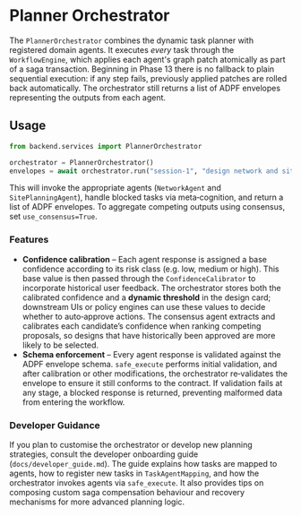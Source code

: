 # Planner Orchestrator

The `PlannerOrchestrator` combines the dynamic task planner with
registered domain agents.  It executes *every* task through the
`WorkflowEngine`, which applies each agent's graph patch atomically as
part of a saga transaction.  Beginning in Phase 13 there is no fallback
to plain sequential execution: if any step fails, previously applied
patches are rolled back automatically.  The orchestrator still returns a
list of ADPF envelopes representing the outputs from each agent.

## Usage

```python
from backend.services import PlannerOrchestrator

orchestrator = PlannerOrchestrator()
envelopes = await orchestrator.run("session-1", "design network and site")
```

This will invoke the appropriate agents (`NetworkAgent` and
`SitePlanningAgent`), handle blocked tasks via meta‑cognition, and
return a list of ADPF envelopes.  To aggregate competing outputs using
consensus, set `use_consensus=True`.

### Features

* **Confidence calibration** – Each agent response is assigned a base
  confidence according to its risk class (e.g. low, medium or high).
  This base value is then passed through the `ConfidenceCalibrator` to
  incorporate historical user feedback.  The orchestrator stores both
  the calibrated confidence and a **dynamic threshold** in the design
  card; downstream UIs or policy engines can use these values to decide
  whether to auto‑approve actions.  The consensus agent extracts and
  calibrates each candidate’s confidence when ranking competing
  proposals, so designs that have historically been approved are more
  likely to be selected.
* **Schema enforcement** – Every agent response is validated against
  the ADPF envelope schema.  `safe_execute` performs initial
  validation, and after calibration or other modifications, the
  orchestrator re‑validates the envelope to ensure it still conforms to
  the contract.  If validation fails at any stage, a blocked response is
  returned, preventing malformed data from entering the workflow.

### Developer Guidance

If you plan to customise the orchestrator or develop new planning
strategies, consult the developer onboarding guide
(`docs/developer_guide.md`).  The guide explains how tasks are mapped to
agents, how to register new tasks in `TaskAgentMapping`, and how the
orchestrator invokes agents via `safe_execute`.  It also provides tips
on composing custom saga compensation behaviour and recovery mechanisms
for more advanced planning logic.

